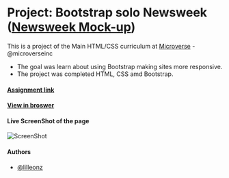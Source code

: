 # Project: Bootstrap solo Newsweek ([Newsweek Mock-up](https://www.newsweek.com/))

This is a project of the Main HTML/CSS curriculum at [Microverse](https://www.microverse.org/) - @microverseinc
* The goal was learn about using Bootstrap making sites more responsive.
* The project was completed HTML, CSS amd Bootstrap.

#### [Assignment link](https://www.theodinproject.com/courses/html5-and-css3/lessons/using-bootstrap?ref=lnav)

#### [View in broswer](https://raw.githack.com/lilleonz/Newsweek-mock-up/development/index.html)

#### Live ScreenShot of the page
![ScreenShot](/img/newsweekfullscreenshot.png)


#### Authors

* [@lilleonz](https://github.com/lilleonz)
